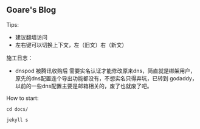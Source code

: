 ## Goare's Blog

Tips:

* 建议翻墙访问
* 左右键可以切换上下文，左（旧文）右（新文）

施工日志：

* dnspod 被腾讯收购后 需要实名认证才能修改原来dns，简直就是绑架用户，原先的dns配置连个导出功能都没有，不想实名只得弃坑，已转到 godaddy，以前的一些dns配置主要是邮箱相关的，废了也就废了吧。


How to start:

`cd docs/`

`jekyll s`